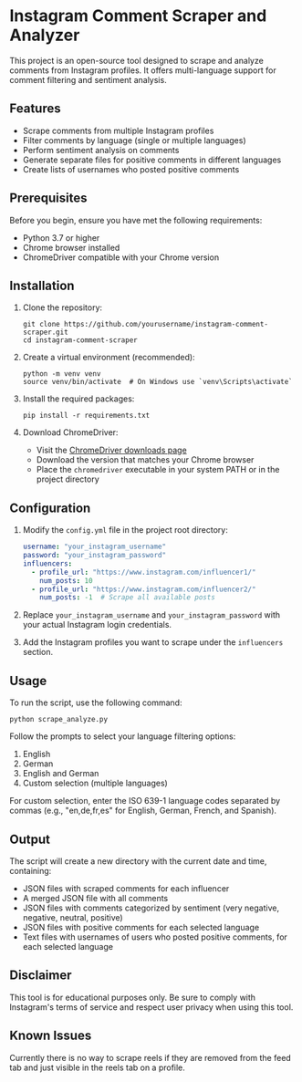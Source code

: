 # Instagram Comment Scraper and Analyzer

This project is an open-source tool designed to scrape and analyze comments from Instagram profiles. It offers multi-language support for comment filtering and sentiment analysis.

## Features

- Scrape comments from multiple Instagram profiles
- Filter comments by language (single or multiple languages)
- Perform sentiment analysis on comments
- Generate separate files for positive comments in different languages
- Create lists of usernames who posted positive comments

## Prerequisites

Before you begin, ensure you have met the following requirements:

- Python 3.7 or higher
- Chrome browser installed
- ChromeDriver compatible with your Chrome version

## Installation

1. Clone the repository:
   ```
   git clone https://github.com/yourusername/instagram-comment-scraper.git
   cd instagram-comment-scraper
   ```

2. Create a virtual environment (recommended):
   ```
   python -m venv venv
   source venv/bin/activate  # On Windows use `venv\Scripts\activate`
   ```

3. Install the required packages:
   ```
   pip install -r requirements.txt
   ```

4. Download ChromeDriver:
   - Visit the [ChromeDriver downloads page](https://sites.google.com/a/chromium.org/chromedriver/downloads)
   - Download the version that matches your Chrome browser
   - Place the `chromedriver` executable in your system PATH or in the project directory

## Configuration

1. Modify the `config.yml` file in the project root directory:
   ```yaml
   username: "your_instagram_username"
   password: "your_instagram_password"
   influencers:
     - profile_url: "https://www.instagram.com/influencer1/"
       num_posts: 10
     - profile_url: "https://www.instagram.com/influencer2/"
       num_posts: -1  # Scrape all available posts
   ```

2. Replace `your_instagram_username` and `your_instagram_password` with your actual Instagram login credentials.
3. Add the Instagram profiles you want to scrape under the `influencers` section.

## Usage

To run the script, use the following command:

```
python scrape_analyze.py
```

Follow the prompts to select your language filtering options:

1. English
2. German
3. English and German
4. Custom selection (multiple languages)

For custom selection, enter the ISO 639-1 language codes separated by commas (e.g., "en,de,fr,es" for English, German, French, and Spanish).

## Output

The script will create a new directory with the current date and time, containing:

- JSON files with scraped comments for each influencer
- A merged JSON file with all comments
- JSON files with comments categorized by sentiment (very negative, negative, neutral, positive)
- JSON files with positive comments for each selected language
- Text files with usernames of users who posted positive comments, for each selected language

## Disclaimer

This tool is for educational purposes only. Be sure to comply with Instagram's terms of service and respect user privacy when using this tool.

## Known Issues

Currently there is no way to scrape reels if they are removed from the feed tab and just visible in the reels tab on a profile.
